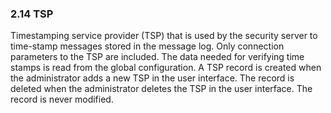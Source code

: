### 2.14 TSP

Timestamping service provider (TSP) that is used by the security server to time-stamp messages stored in the message log. Only connection parameters to the TSP are included. The data needed for verifying time stamps is read from the global configuration. A TSP record is created when the administrator adds a new TSP in the user interface. The record is deleted when the administrator deletes the TSP in the user interface. The record is never modified.